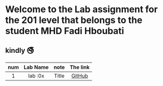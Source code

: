 #  Welcome to the Lab assignment for the 201 level that belongs to the student **MHD Fadi Hboubati**
## kindly :no_smoking: 

|  num  | Lab     Name      | note        | The link                       |
| :---: |    :---:          |    :----:   |   :---:                        |
| 1     | lab :0x           | Title       | [GitHub](http://github.com)    |
